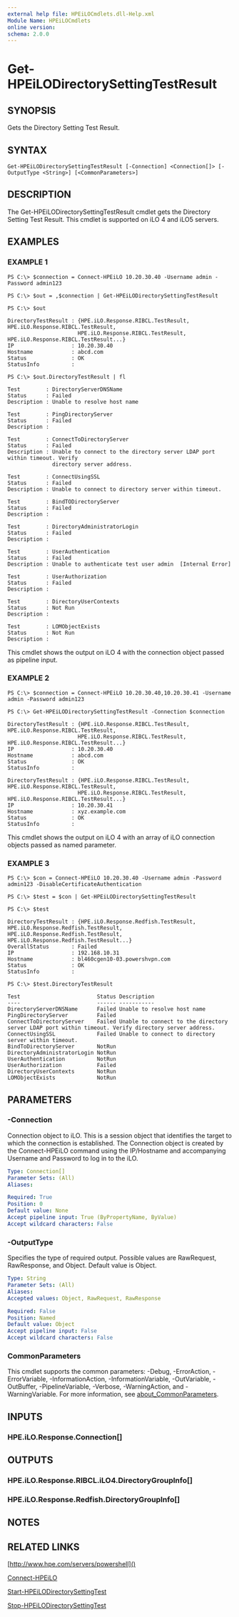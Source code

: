 ```yaml
---
external help file: HPEiLOCmdlets.dll-Help.xml
Module Name: HPEiLOCmdlets
online version:
schema: 2.0.0
---
```


# Get-HPEiLODirectorySettingTestResult

## SYNOPSIS
Gets the Directory Setting Test Result.

## SYNTAX

```
Get-HPEiLODirectorySettingTestResult [-Connection] <Connection[]> [-OutputType <String>] [<CommonParameters>]
```

## DESCRIPTION
The Get-HPEiLODirectorySettingTestResult cmdlet gets the Directory Setting Test Result.
This cmdlet is supported on iLO 4 and iLO5 servers.

## EXAMPLES

### EXAMPLE 1
```
PS C:\> $connection = Connect-HPEiLO 10.20.30.40 -Username admin -Password admin123 

PS C:\> $out = ,$connection | Get-HPEiLODirectorySettingTestResult

PS C:\> $out

DirectoryTestResult : {HPE.iLO.Response.RIBCL.TestResult, HPE.iLO.Response.RIBCL.TestResult, 
                      HPE.iLO.Response.RIBCL.TestResult, HPE.iLO.Response.RIBCL.TestResult...}
IP                  : 10.20.30.40
Hostname            : abcd.com
Status              : OK
StatusInfo          : 

PS C:\> $out.DirectoryTestResult | fl

Test        : DirectoryServerDNSName
Status      : Failed
Description : Unable to resolve host name 

Test        : PingDirectoryServer
Status      : Failed
Description : 

Test        : ConnectToDirectoryServer
Status      : Failed
Description : Unable to connect to the directory server LDAP port within timeout. Verify 
              directory server address.

Test        : ConnectUsingSSL
Status      : Failed
Description : Unable to connect to directory server within timeout.

Test        : BindTODirectoryServer
Status      : Failed
Description : 

Test        : DirectoryAdministratorLogin
Status      : Failed
Description : 

Test        : UserAuthentication
Status      : Failed
Description : Unable to authenticate test user admin  [Internal Error]

Test        : UserAuthorization
Status      : Failed
Description : 

Test        : DirectoryUserContexts
Status      : Not Run
Description : 

Test        : LOMObjectExists
Status      : Not Run
Description :
```

This cmdlet shows the output on iLO 4 with the connection object passed as pipeline input.

### EXAMPLE 2
```
PS C:\> $connection = Connect-HPEiLO 10.20.30.40,10.20.30.41 -Username admin -Password admin123 

PS C:\> Get-HPEiLODirectorySettingTestResult -Connection $connection

DirectoryTestResult : {HPE.iLO.Response.RIBCL.TestResult, HPE.iLO.Response.RIBCL.TestResult, 
                      HPE.iLO.Response.RIBCL.TestResult, HPE.iLO.Response.RIBCL.TestResult...}
IP                  : 10.20.30.40
Hostname            : abcd.com
Status              : OK
StatusInfo          : 

DirectoryTestResult : {HPE.iLO.Response.RIBCL.TestResult, HPE.iLO.Response.RIBCL.TestResult, 
                      HPE.iLO.Response.RIBCL.TestResult, HPE.iLO.Response.RIBCL.TestResult...}
IP                  : 10.20.30.41
Hostname            : xyz.example.com
Status              : OK
StatusInfo          :
```

This cmdlet shows the output on iLO 4 with an array of iLO connection objects passed as named parameter.

### EXAMPLE 3
```
PS C:\> $con = Connect-HPEiLO 10.20.30.40 -Username admin -Password admin123 -DisableCertificateAuthentication

PS C:\> $test = $con | Get-HPEiLODirectorySettingTestResult

PS C:\> $test

DirectoryTestResult : {HPE.iLO.Response.Redfish.TestResult, HPE.iLO.Response.Redfish.TestResult, HPE.iLO.Response.Redfish.TestResult, HPE.iLO.Response.Redfish.TestResult...}
OverallStatus       : Failed
IP                  : 192.168.10.31
Hostname            : bl460cgen10-03.powershvpn.com
Status              : OK
StatusInfo          : 

PS C:\> $test.DirectoryTestResult

Test                        Status Description                                                                                         
----                        ------ -----------                                                                                         
DirectoryServerDNSName      Failed Unable to resolve host name                                                                         
PingDirectoryServer         Failed                                                                                                     
ConnectToDirectoryServer    Failed Unable to connect to the directory server LDAP port within timeout. Verify directory server address.
ConnectUsingSSL             Failed Unable to connect to directory server within timeout.                                               
BindToDirectoryServer       NotRun                                                                                                     
DirectoryAdministratorLogin NotRun                                                                                                     
UserAuthentication          NotRun                                                                                                     
UserAuthorization           Failed                                                                                                     
DirectoryUserContexts       NotRun                                                                                                     
LOMObjectExists             NotRun
```

## PARAMETERS

### -Connection
Connection object to iLO.
This is a session object that identifies the target to which the connection is established.
The Connection object is created by the Connect-HPEiLO command using the IP/Hostname and accompanying Username and Password to log in to the iLO.

```yaml
Type: Connection[]
Parameter Sets: (All)
Aliases:

Required: True
Position: 0
Default value: None
Accept pipeline input: True (ByPropertyName, ByValue)
Accept wildcard characters: False
```

### -OutputType
Specifies the type of required output.
Possible values are RawRequest, RawResponse, and Object.
Default value is Object.

```yaml
Type: String
Parameter Sets: (All)
Aliases:
Accepted values: Object, RawRequest, RawResponse

Required: False
Position: Named
Default value: Object
Accept pipeline input: False
Accept wildcard characters: False
```

### CommonParameters
This cmdlet supports the common parameters: -Debug, -ErrorAction, -ErrorVariable, -InformationAction, -InformationVariable, -OutVariable, -OutBuffer, -PipelineVariable, -Verbose, -WarningAction, and -WarningVariable. For more information, see [about_CommonParameters](http://go.microsoft.com/fwlink/?LinkID=113216).

## INPUTS

### HPE.iLO.Response.Connection[]
## OUTPUTS

### HPE.iLO.Response.RIBCL.iLO4.DirectoryGroupInfo[]
### HPE.iLO.Response.Redfish.DirectoryGroupInfo[]
## NOTES

## RELATED LINKS

[http://www.hpe.com/servers/powershell]()

[Connect-HPEiLO]()

[Start-HPEiLODirectorySettingTest]()

[Stop-HPEiLODirectorySettingTest]()

